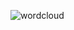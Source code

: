 
![wordcloud](https://github.com/Sammybams/HamoyeAI-Team-Theano-Capstone-Project/assets/64220829/1877aa61-0e67-4093-9f07-0db6616cb59a)
